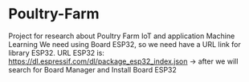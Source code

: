 # Poultry-Farm
Project for research about Poultry Farm IoT and application Machine Learning
We need using Board ESP32, so we need have a URL link for library ESP32. 
URL ESP32 is: https://dl.espressif.com/dl/package_esp32_index.json
-> after we will search for Board Manager and Install Board ESP32
